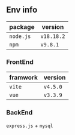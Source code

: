 ## Env info

package | version
--- | ---
`node.js` | `v18.18.2`
`npm ` | `v9.8.1`

### FrontEnd

framwork | version
--- | ---
`vite` | `v4.5.0`
`vue ` | `v3.3.9`

### BackEnd

`express.js` + `mysql`
